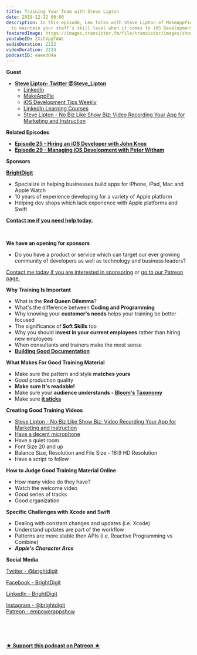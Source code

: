 ```yaml
---
title: Training Your Team with Steve Lipton
date: 2019-12-22 00:00
description: In this episode, Leo talks with Steve Lipton of MakeAppPie about how
  to maintain your staff's skill level when it comes to iOS Development and Swift.
featuredImage: https://images.transistor.fm/file/transistor/images/show/122/full_1533929410-artwork.jpg
youtubeID: ZXiCVpgTAWc
audioDuration: 2222
videoDuration: 2224
podcastID: eaeed04a
---
```

<p><b>Guest</b></p><ul><li>
<a href="https://twitter.com/steve_lipton"><strong>Steve Lipton- Twitter @Steve_Lipton</strong></a><ul>
<li><a href="https://www.linkedin.com/in/steven-j-lipton">LinkedIn</a></li>
<li><a href="https://Makeapppie.com">MakeAppPie</a></li>
<li><a href="https://linkedin-learning.pxf.io/YxZgj">iOS Development Tips Weekly</a></li>
<li><a href="https://linkedin-learning.pxf.io/myDLO">LinkedIn Learning Courses</a></li>
<li><a href="https://www.youtube.com/watch?v=Hi7v7EiGKsE">Steve Lipton - No Biz Like Show Biz: Video Recording Your App for Marketing and Instruction</a></li>
</ul>
</li></ul><p><b>Related Episodes</b></p><ul>
<li><a href="https://share.transistor.fm/s/382a5473"><strong>Episode 25 - Hiring an iOS Developer with John Knox</strong></a></li>
<li><a href="https://share.transistor.fm/s/4011273d"><strong>Episode 29 - Managing iOS Development with Peter Witham</strong></a></li>
</ul><p><b>Sponsors</b></p><p><a href="https://brightdigit.com/"><strong>BrightDigit</strong></a></p><ul>
<li>Specialize in helping businesses build apps for iPhone, iPad, Mac and Apple Watch</li>
<li>10 years of experience developing for a variety of Apple platform</li>
<li>Helping dev shops which lack experience with Apple platforms and Swift</li>
</ul><p><a href="https://brightdigit.com/contact/"><strong>Contact me if you need help today.</strong></a></p><p><br></p><p><strong>We have an opening for sponsors</strong></p><ul><li>Do you have a product or service which can target our ever growing community of developers as well as technology and business leaders? </li></ul><p><a href="https://brightdigit.com/contact/">Contact me today if you are interested in sponsoring</a> or <a href="https://www.patreon.com/empowerappsshow">go to our Patreon page.</a></p><p><b>Why Training Is Important</b></p><ul>
<li>What is the <strong>Red Queen Dilemma</strong>?</li>
<li>What's the difference between <strong>Coding and Programming</strong>
</li>
<li>Why knowing your <strong>customer's needs</strong> helps your training be better focused</li>
<li>The significance of<strong> Soft Skills</strong> too</li>
<li>Why you should <strong>invest in your current employees</strong> rather than hiring new employees</li>
<li>When consultants and trainers make the most sense</li>
<li><a href="https://github.com/realm/jazzy"><strong>Building Good Documentation</strong></a></li>
</ul><p><b>What Makes For Good Training Material</b></p><ul>
<li>Make sure the pattern and style <strong>matches yours</strong>
</li>
<li>Good production quality</li>
<li><strong>Make sure it's readable!</strong></li>
<li>Make sure your <strong>audience understands - </strong><a href="https://en.wikipedia.org/wiki/Bloom%27s_taxonomy"><strong>Bloom's Taxonomy</strong></a>
</li>
<li>Make sure <a href="https://heathbrothers.com/books/made-to-stick/"><strong>it sticks</strong></a>
</li>
</ul><p><b>Creating Good Training Videos</b></p><ul>
<li><a href="https://www.youtube.com/watch?v=Hi7v7EiGKsE">Steve Lipton - No Biz Like Show Biz: Video Recording Your App for Marketing and Instruction</a></li>
<li><a href="https://leogdion.name/2019/06/13/podcasting-getting-started-content-recording-audience/#recording-and-editing-your-audio#your-podcasting-microphone">Have a decent microphone</a></li>
<li>Have a quiet room</li>
<li>Font Size 20 and up</li>
<li>Balance Size, Resolution and File Size - 16:9 HD Resolution</li>
<li>Have a script to follow</li>
</ul><p><b>How to Judge Good Training Material Online</b></p><ul>
<li>How many video do they have?</li>
<li>Watch the welcome video</li>
<li>Good series of tracks</li>
<li>Good organization</li>
</ul><p><b>Specific Challenges with Xcode and Swift</b></p><ul>
<li>Dealing with constant changes and updates (i.e. Xcode)</li>
<li>Understand updates are part of the workflow</li>
<li>Patterns are more stable then APIs (i.e. Reactive Programming vs Combine)</li>
<li><strong><em>Apple's Character Arcs</em></strong></li>
</ul><p><strong>Social Media</strong></p><p><a href="https://twitter.com/brightdigit">Twitter - @brightdigit</a></p><p><a href="http://facebook.com/brightdigit">Facebook - BrightDigit</a></p><p><a href="https://www.linkedin.com/company/bright-digit">LinkedIn - BrightDigit</a></p><p><a href="https://www.instagram.com/brightdigit/">Instagram - @brightdigit</a><br><a href="https://www.patreon.com/empowerappsshow">Patreon - empowerappshow</a></p><p><br></p><p><br></p><p><strong><a href="https://www.patreon.com/empowerappsshow" rel="payment" title="★ Support this podcast on Patreon ★">★ Support this podcast on Patreon ★</a></strong></p>
      
